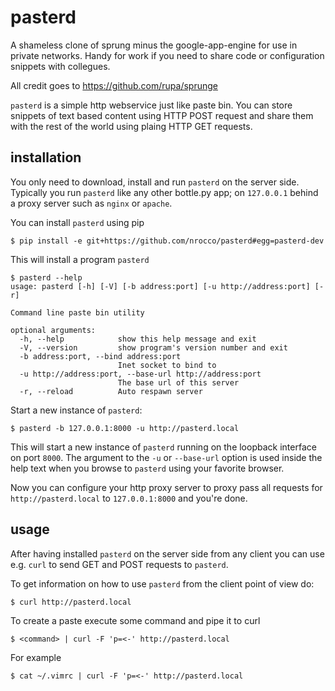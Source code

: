 pasterd
=======

A shameless clone of sprung minus the google-app-engine for use in private
networks.
Handy for work if you need to share code or configuration snippets with
collegues.

All credit goes to https://github.com/rupa/sprunge

`pasterd` is a simple http webservice just like paste bin.
You can store snippets of text based content using HTTP POST request and share
them with the rest of the world using plaing HTTP GET requests.


installation
------------

You only need to download, install and run `pasterd` on the server side.
Typically you run `pasterd` like any other bottle.py app; on `127.0.0.1`
behind a proxy server such as `nginx` or `apache`.

You can install `pasterd` using pip

    $ pip install -e git+https://github.com/nrocco/pasterd#egg=pasterd-dev


This will install a program `pasterd`

    $ pasterd --help
    usage: pasterd [-h] [-V] [-b address:port] [-u http://address:port] [-r]

    Command line paste bin utility

    optional arguments:
      -h, --help            show this help message and exit
      -V, --version         show program's version number and exit
      -b address:port, --bind address:port
                            Inet socket to bind to
      -u http://address:port, --base-url http://address:port
                            The base url of this server
      -r, --reload          Auto respawn server


Start a new instance of `pasterd`:

    $ pasterd -b 127.0.0.1:8000 -u http://pasterd.local

This will start a new instance of `pasterd` running on the loopback interface
on port `8000`. The argument to the `-u` or `--base-url` option is used inside
the help text when you browse to `pasterd` using your favorite browser.

Now you can configure your http proxy server to proxy pass all requests for
`http://pasterd.local` to `127.0.0.1:8000` and you're done.


usage
-----

After having installed `pasterd` on the server side from any client you can
use e.g. `curl` to send GET and POST requests to `pasterd`.

To get information on how to use `pasterd` from the client point of view do:

    $ curl http://pasterd.local


To create a paste execute some command and pipe it to curl

    $ <command> | curl -F 'p=<-' http://pasterd.local


For example

    $ cat ~/.vimrc | curl -F 'p=<-' http://pasterd.local


